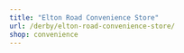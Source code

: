 ```yaml
---
title: "Elton Road Convenience Store"
url: /derby/elton-road-convenience-store/
shop: convenience
---
```

